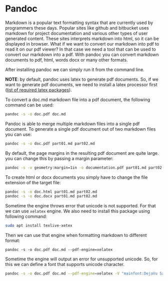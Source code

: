 # Pandoc

Markdown is a popular text formatting syntax that are currently used by programmers these days.
Popular sites like github and bitbucket uses markdown for project documentation and various other types of user generated content.
These sites interprets markdown into html, so it can be displayed in browser.
What if we want to convert our markdown into pdf to read it on our pdf viewer?
In that case we need a tool that can be used to convert our markdown into a pdf.
With pandoc you can convert markdown documents to pdf, html, words docx or many other formats.

After installing pandoc we can simply run it from the command line.

__NOTE__: by default, pandoc uses latex to generate pdf documents.
So, if we want to generate pdf documents, we need to install a latex processor first ([list of required latex packages](http://pandoc.org/readme.html#creating-a-pdf)).

To convert a doc.md markdown file into a pdf document, the following command can be used:

```bash
pandoc -s -o doc.pdf doc.md
```

Pandoc is able to merge multiple markdown files into a single pdf document.
To generate a single pdf document out of two markdown files you can use:

```bash
pandoc -s -o doc.pdf part01.md part02.md
```

By default, the page margins in the resulting pdf document are quite large. you can change this by passing a margin parameter:

```bash
pandoc -s -v geometry:margin=1in -o documentation.pdf part01.md part02.md
```

To create html or docx documents you simply have to change the file extension of the target file:

```bash
pandoc -s -o doc.html part01.md part02.md
pandoc -s -o doc.docx part01.md part02.md
```

Sometime the engine throws error that unicode is not supported. For that we can use `xelatex` engine. We also need to install this package using following command:
```bash
sudo apt install texlive-xetex
```
Then we can use that engine when formatting markdown to different format:
```
pandoc -s -o doc.pdf doc.md --pdf-engine=xelatex
```

Sometime the engine will output an error for unsupported unicode. So, for this we can define a font that supports unicode character.

```bash
pandoc -s -o doc.pdf doc.md --pdf-engine=xelatex -V "mainfont:DejaVu Sans" -V "monofont:DejaVu Sans Mono"
```
